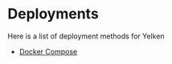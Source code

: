 # Deployments

Here is a list of deployment methods for Yelken

* [Docker Compose](./docker-compose.md)
